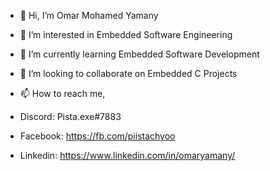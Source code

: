 - 👋 Hi, I’m Omar Mohamed Yamany
- 👀 I’m interested in Embedded Software Engineering
- 🌱 I’m currently learning Embedded Software Development
- 💞️ I’m looking to collaborate on Embedded C Projects
- 📫 How to reach me, 

- Discord: Pista.exe#7883

- Facebook: https://fb.com/piistachyoo

- Linkedin: https://www.linkedin.com/in/omaryamany/

<!---
Piistachyoo/Piistachyoo is a ✨ special ✨ repository because its `README.md` (this file) appears on your GitHub profile.
You can click the Preview link to take a look at your changes.
--->
